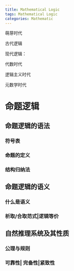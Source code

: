 ```yaml
---
title: Mathematical Logic
tags: Mathematical Logic
categories: Mathematic
---
```










萌芽时代



古代逻辑



现代逻辑：

代数时代

逻辑主义时代

元数学时代

# 



# 命题逻辑

## 命题逻辑的语法

### 符号表

### 命题的定义

### 结构归纳法

## 命题逻辑的语义

### 什么是语义

### 析取/合取范式|逻辑等价

## 自然推理系统及其性质

### 公理与规则

### 可靠性| 完备性|紧致性
